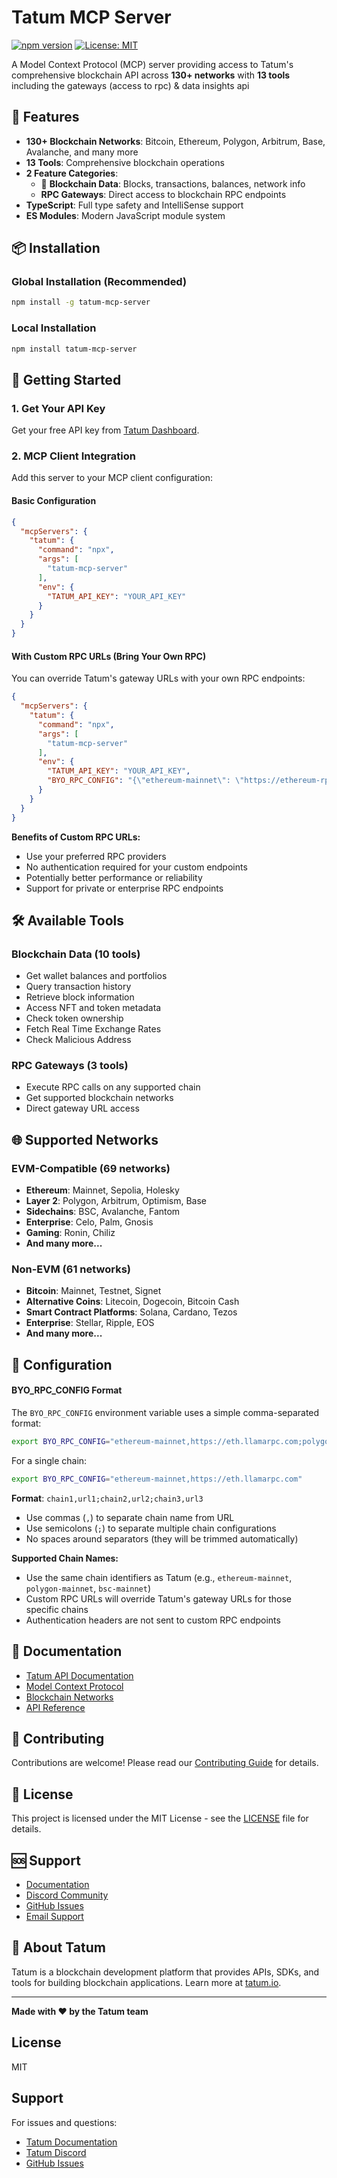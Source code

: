 # Tatum MCP Server

[![npm version](https://badge.fury.io/js/tatum-mcp-server.svg)](https://badge.fury.io/js/tatum-mcp-server)
[![License: MIT](https://img.shields.io/badge/License-MIT-yellow.svg)](https://opensource.org/licenses/MIT)

A Model Context Protocol (MCP) server providing access to Tatum's comprehensive blockchain API across **130+ networks** with **13 tools** including the gateways (access to rpc) & data insights api

## 🚀 Features

- **130+ Blockchain Networks**: Bitcoin, Ethereum, Polygon, Arbitrum, Base, Avalanche, and many more
- **13 Tools**: Comprehensive blockchain operations
- **2 Feature Categories**:
  - 🔗 **Blockchain Data**: Blocks, transactions, balances, network info
  - **RPC Gateways**: Direct access to blockchain RPC endpoints
- **TypeScript**: Full type safety and IntelliSense support
- **ES Modules**: Modern JavaScript module system

## 📦 Installation

### Global Installation (Recommended)

```bash
npm install -g tatum-mcp-server
```

### Local Installation

```bash
npm install tatum-mcp-server
```

## 🔑 Getting Started

### 1. Get Your API Key

Get your free API key from [Tatum Dashboard](https://dashboard.tatum.io).

### 2. MCP Client Integration

Add this server to your MCP client configuration:

#### Basic Configuration

```json
{
  "mcpServers": {
    "tatum": {
      "command": "npx",
      "args": [
        "tatum-mcp-server"
      ],
      "env": {
        "TATUM_API_KEY": "YOUR_API_KEY"
      }
    }
  }
}
```

#### With Custom RPC URLs (Bring Your Own RPC)

You can override Tatum's gateway URLs with your own RPC endpoints:

```json
{
  "mcpServers": {
    "tatum": {
      "command": "npx",
      "args": [
        "tatum-mcp-server"
      ],
      "env": {
        "TATUM_API_KEY": "YOUR_API_KEY",
        "BYO_RPC_CONFIG": "{\"ethereum-mainnet\": \"https://ethereum-rpc.publicnode.com\", \"polygon-mainnet\": \"https://polygon-rpc.com\"}"
      }
    }
  }
}
```

**Benefits of Custom RPC URLs:**
- Use your preferred RPC providers
- No authentication required for your custom endpoints
- Potentially better performance or reliability
- Support for private or enterprise RPC endpoints

## 🛠️ Available Tools

### Blockchain Data (10 tools)
- Get wallet balances and portfolios
- Query transaction history
- Retrieve block information
- Access NFT and token metadata
- Check token ownership
- Fetch Real Time Exchange Rates
- Check Malicious Address

### RPC Gateways (3 tools)
- Execute RPC calls on any supported chain
- Get supported blockchain networks
- Direct gateway URL access

## 🌐 Supported Networks

### EVM-Compatible (69 networks)
- **Ethereum**: Mainnet, Sepolia, Holesky
- **Layer 2**: Polygon, Arbitrum, Optimism, Base
- **Sidechains**: BSC, Avalanche, Fantom
- **Enterprise**: Celo, Palm, Gnosis
- **Gaming**: Ronin, Chiliz
- **And many more...**

### Non-EVM (61 networks)
- **Bitcoin**: Mainnet, Testnet, Signet
- **Alternative Coins**: Litecoin, Dogecoin, Bitcoin Cash
- **Smart Contract Platforms**: Solana, Cardano, Tezos
- **Enterprise**: Stellar, Ripple, EOS
- **And many more...**

## 🔧 Configuration

#### BYO_RPC_CONFIG Format

The `BYO_RPC_CONFIG` environment variable uses a simple comma-separated format:

```bash
export BYO_RPC_CONFIG="ethereum-mainnet,https://eth.llamarpc.com;polygon-mainnet,https://polygon.llamarpc.com"
```

For a single chain:
```bash
export BYO_RPC_CONFIG="ethereum-mainnet,https://eth.llamarpc.com"
```

**Format**: `chain1,url1;chain2,url2;chain3,url3`
- Use commas (`,`) to separate chain name from URL
- Use semicolons (`;`) to separate multiple chain configurations
- No spaces around separators (they will be trimmed automatically)

**Supported Chain Names:**
- Use the same chain identifiers as Tatum (e.g., `ethereum-mainnet`, `polygon-mainnet`, `bsc-mainnet`)
- Custom RPC URLs will override Tatum's gateway URLs for those specific chains
- Authentication headers are not sent to custom RPC endpoints

## 📖 Documentation

- [Tatum API Documentation](https://docs.tatum.io)
- [Model Context Protocol](https://modelcontextprotocol.io)
- [Blockchain Networks](https://docs.tatum.io/docs/supported-blockchains)
- [API Reference](https://docs.tatum.io/reference)

## 🤝 Contributing

Contributions are welcome! Please read our [Contributing Guide](CONTRIBUTING.md) for details.

## 📄 License

This project is licensed under the MIT License - see the [LICENSE](LICENSE) file for details.

## 🆘 Support

- [Documentation](https://docs.tatum.io)
- [Discord Community](https://discord.gg/tatum)
- [GitHub Issues](https://github.com/tatumio/tatum-mcp-server/issues)
- [Email Support](mailto:support@tatum.io)

## 🏢 About Tatum

Tatum is a blockchain development platform that provides APIs, SDKs, and tools for building blockchain applications. Learn more at [tatum.io](https://tatum.io).

---
**Made with ❤️ by the Tatum team**

## License

MIT

## Support

For issues and questions:
- [Tatum Documentation](https://docs.tatum.io)
- [Tatum Discord](https://discord.gg/tatum)
- [GitHub Issues](https://github.com/your-repo/issues)